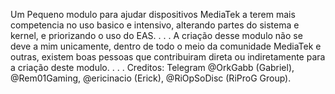 Um Pequeno modulo para ajudar dispositivos MediaTek a terem mais competencia no uso basico e intensivo, alterando partes do sistema e kernel, e priorizando o uso do EAS.
.
.
.
A criação desse modulo não se deve a mim unicamente, dentro de todo o meio da comunidade MediaTek e outras, existem boas pessoas que contribuiram direta ou indiretamente para a criação deste modulo.
.
.
.
Creditos:
Telegram
@OrkGabb (Gabriel),
@Rem01Gaming,
@ericinacio (Erick),
@RiOpSoDisc (RiProG Group).
